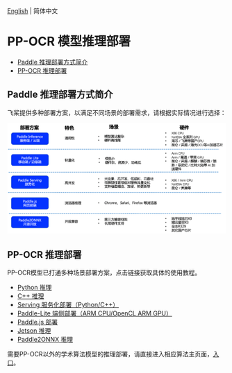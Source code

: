 [English](README.md) | 简体中文

# PP-OCR 模型推理部署

- [Paddle 推理部署方式简介](#1)
- [PP-OCR 推理部署](#2)

<a name="1"></a>
## Paddle 推理部署方式简介

飞桨提供多种部署方案，以满足不同场景的部署需求，请根据实际情况进行选择：

<div align="center">
    <img src="../doc/deployment.png" width="800">
</div>


<a name="2"></a>
## PP-OCR 推理部署

PP-OCR模型已打通多种场景部署方案，点击链接获取具体的使用教程。

- [Python 推理](../doc/doc_ch/inference_ppocr_.md)
- [C++ 推理](./cpp_infer/readme_ch.md)
- [Serving 服务化部署（Python/C++）](./pdserving/README_CN.md)
- [Paddle-Lite 端侧部署（ARM CPU/OpenCL ARM GPU）](./lite/readme_ch.md)
- [Paddle.js 部署](./paddlejs/README_ch.md)
- [Jetson 推理](https://github.com/PaddlePaddle/PaddleOCR/blob/dygraph/deploy/Jetson/readme_ch.md)
- [Paddle2ONNX 推理](./paddle2onnx/readme_ch.md)

需要PP-OCR以外的学术算法模型的推理部署，请直接进入相应算法主页面，[入口](../doc/doc_ch/algorithm_overview.md)。